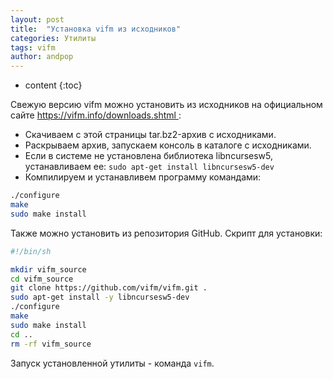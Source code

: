 ```yaml
---
layout: post
title:  "Установка vifm из исходников"
categories: Утилиты
tags: vifm
author: andpop
---
```


* content
{:toc}

Свежую версию vifm можно установить из исходников на официальном сайте [ https://vifm.info/downloads.shtml ](https://vifm.info/downloads.shtml):
* Скачиваем с этой страницы tar.bz2-архив с исходниками.
* Раскрываем архив, запускаем консоль в каталоге с исходниками.
* Если в системе не установлена библиотека libncursesw5, устанавливаем ее: `sudo apt-get install libncursesw5-dev`
* Компилируем и устанавливем программу командами:
``` bash
./configure
make
sudo make install
```

Также можно установить из репозитория GitHub. Скрипт для установки:
```bash
#!/bin/sh

mkdir vifm_source
cd vifm_source
git clone https://github.com/vifm/vifm.git .
sudo apt-get install -y libncursesw5-dev
./configure
make
sudo make install
cd ..
rm -rf vifm_source
```

Запуск установленной утилиты - команда `vifm`.
